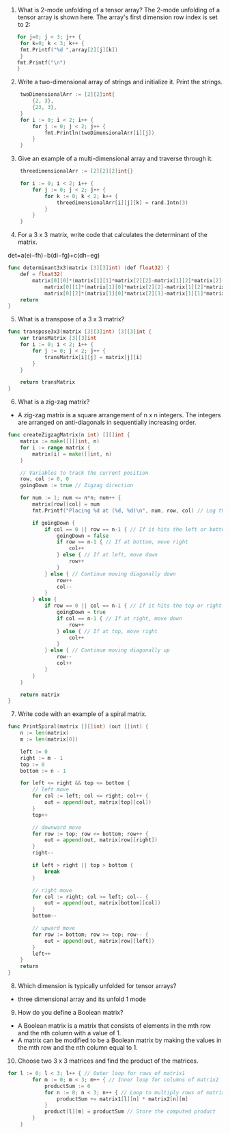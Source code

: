 1. What is 2-mode unfolding of a tensor array?
   The 2-mode unfolding of a tensor array is shown here. The array's first dimension row
   index is set to 2:

```go
   for j=0; j < 3; j++ {
    for k=0; k < 3; k++ {
    fmt.Printf("%d ",array[2][j][k])
    }
   fmt.Printf("\n")
   }
```

2. Write a two-dimensional array of strings and initialize it. Print the strings.

```go
	twoDimensionalArr := [2][2]int{
		{2, 3},
		{23, 3},
	}
	for i := 0; i < 2; i++ {
		for j := 0; j < 2; j++ {
			fmt.Println(twoDimensionalArr[i][j])
		}
	}
```

3. Give an example of a multi-dimensional array and traverse through it.

```go
	threedimensionalArr := [2][2][2]int{}

	for i := 0; i < 2; i++ {
		for j := 0; j < 2; j++ {
			for k := 0; k < 2; k++ {
				threedimensionalArr[i][j][k] = rand.Intn(3)
			}
		}
	}
```

4. For a 3 x 3 matrix, write code that calculates the determinant of the matrix.

det=a(ei−fh)−b(di−fg)+c(dh−eg)
```go
func determinant3x3(matrix [3][3]int) (def float32) {
	def = float32(
		matrix[0][0]*(matrix[1][1]*matrix[2][2]-matrix[1][2]*matrix[2][1]) -
			matrix[0][1]*(matrix[1][0]*matrix[2][2]-matrix[1][2]*matrix[2][0]) +
			matrix[0][2]*(matrix[1][0]*matrix[2][1]-matrix[1][1]*matrix[2][0]))
	return
}
```

5. What is a transpose of a 3 x 3 matrix?

```go
func transpose3x3(matrix [3][3]int) [3][3]int {
	var transMatrix [3][3]int
	for i := 0; i < 2; i++ {
		for j := 0; j < 2; j++ {
			transMatrix[i][j] = matrix[j][i]
		}
	}

	return transMatrix
}
```

6. What is a zig-zag matrix?

- A zig-zag matrix is a square arrangement of n x n integers. The integers are arranged on
  anti-diagonals in sequentially increasing order.

```go
func createZigzagMatrix(n int) [][]int {
	matrix := make([][]int, n)
	for i := range matrix {
		matrix[i] = make([]int, n)
	}

	// Variables to track the current position
	row, col := 0, 0
	goingDown := true // Zigzag direction

	for num := 1; num <= n*n; num++ {
		matrix[row][col] = num
		fmt.Printf("Placing %d at (%d, %d)\n", num, row, col) // Log the placement

		if goingDown {
			if col == 0 || row == n-1 { // If it hits the left or bottom edge
				goingDown = false
				if row == n-1 { // If at bottom, move right
					col++
				} else { // If at left, move down
					row++
				}
			} else { // Continue moving diagonally down
				row++
				col--
			}
		} else {
			if row == 0 || col == n-1 { // If it hits the top or right edge
				goingDown = true
				if col == n-1 { // If at right, move down
					row++
				} else { // If at top, move right
					col++
				}
			} else { // Continue moving diagonally up
				row--
				col++
			}
		}
	}

	return matrix
}
```

7. Write code with an example of a spiral matrix.

```go
func PrintSpiral(matrix [][]int) (out []int) {
	n := len(matrix)
	m := len(matrix[0])

	left := 0
	right := m - 1
	top := 0
	bottom := n - 1

	for left <= right && top <= bottom {
		// left move
		for col := left; col <= right; col++ {
			out = append(out, matrix[top][col])
		}
		top++

		// downward move
		for row := top; row <= bottom; row++ {
			out = append(out, matrix[row][right])
		}
		right--

		if left > right || top > bottom {
			break
		}

		// right move
		for col := right; col >= left; col-- {
			out = append(out, matrix[bottom][col])
		}
		bottom--

		// upward move
		for row := bottom; row >= top; row-- {
			out = append(out, matrix[row][left])
		}
		left++
	}
	return
}
```

8. Which dimension is typically unfolded for tensor arrays?

- three dimensional array and its unfold 1 mode

9. How do you define a Boolean matrix?

- A Boolean matrix is a matrix that consists of elements in the mth row and the nth column with
  a value of 1.
- A matrix can be modified to be a Boolean matrix by making the values in
  the mth row and the nth column equal to 1.

10. Choose two 3 x 3 matrices and find the product of the matrices.

```go
for l := 0; l < 3; l++ { // Outer loop for rows of matrix1
		for m := 0; m < 3; m++ { // Inner loop for columns of matrix2
			productSum := 0
			for n := 0; n < 3; n++ { // Loop to multiply rows of matrix1 with columns of matrix2
				productSum += matrix1[l][n] * matrix2[n][m]
			}
			product[l][m] = productSum // Store the computed product
		}
	}
```
